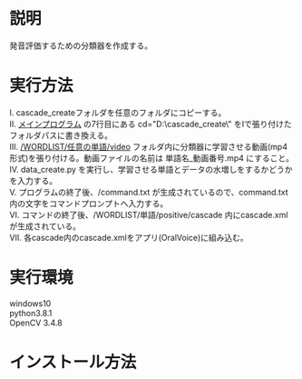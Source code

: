 # 説明
発音評価するための分類器を作成する。<br>

# 実行方法
Ⅰ. cascade_createフォルダを任意のフォルダにコピーする。<br>
Ⅱ. [メインプログラム](/data_create.py) の7行目にある cd="D:\\cascade_create\\" をⅠで張り付けたフォルダパスに書き換える。<br>
Ⅲ. [/WORDLIST/任意の単語/video](/WORDLIST/ask/) フォルダ内に分類器に学習させる動画(mp4形式)を張り付ける。動画ファイルの名前は 単語名_動画番号.mp4 にすること。<br>
Ⅳ. data_create.py を実行し、学習させる単語とデータの水増しをするかどうかを入力する。<br>
Ⅴ. プログラムの終了後、/command.txt が生成されているので、command.txt内の文字をコマンドプロンプトへ入力する。<br>
Ⅵ. コマンドの終了後、/WORDLIST/単語/positive/cascade 内にcascade.xml が生成されている。<br>
Ⅶ. 各cascade内のcascade.xmlをアプリ(OralVoice)に組み込む。<br>

# 実行環境
windows10<br>
python3.8.1<br>
OpenCV 3.4.8

# インストール方法
